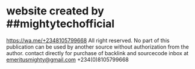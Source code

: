# website created by ##mightytechofficial
https://wa.me/+2348105799668
All right reserved. No part of this publication can be used by another source without authorization from the author.
contact directly for purchase of backlink and sourcecode
inbox at emeritusmighty@gmail.com
+234(0)8105799668

